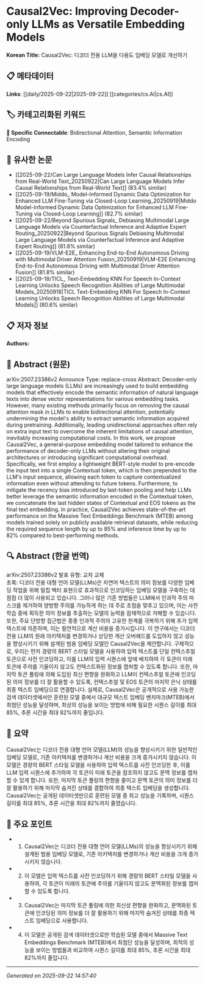 # Causal2Vec: Improving Decoder-only LLMs as Versatile Embedding Models

**Korean Title:** Causal2Vec: 디코더 전용 LLM을 다용도 임베딩 모델로 개선하기

## 📋 메타데이터

**Links**: [[daily/2025-09-22|2025-09-22]] [[categories/cs.AI|cs.AI]]

## 🏷️ 카테고리화된 키워드
**🔗 Specific Connectable**: Bidirectional Attention, Semantic Information Encoding

## 🔗 유사한 논문
- [[2025-09-22/Can Large Language Models Infer Causal Relationships from Real-World Text_20250922|Can Large Language Models Infer Causal Relationships from Real-World Text]] (83.4% similar)
- [[2025-09-19/Middo_ Model-Informed Dynamic Data Optimization for Enhanced LLM Fine-Tuning via Closed-Loop Learning_20250919|Middo Model-Informed Dynamic Data Optimization for Enhanced LLM Fine-Tuning via Closed-Loop Learning]] (82.7% similar)
- [[2025-09-22/Beyond Spurious Signals_ Debiasing Multimodal Large Language Models via Counterfactual Inference and Adaptive Expert Routing_20250922|Beyond Spurious Signals Debiasing Multimodal Large Language Models via Counterfactual Inference and Adaptive Expert Routing]] (81.8% similar)
- [[2025-09-19/VLM-E2E_ Enhancing End-to-End Autonomous Driving with Multimodal Driver Attention Fusion_20250919|VLM-E2E Enhancing End-to-End Autonomous Driving with Multimodal Driver Attention Fusion]] (81.8% similar)
- [[2025-09-18/TICL_ Text-Embedding KNN For Speech In-Context Learning Unlocks Speech Recognition Abilities of Large Multimodal Models_20250918|TICL Text-Embedding KNN For Speech In-Context Learning Unlocks Speech Recognition Abilities of Large Multimodal Models]] (80.6% similar)

## 📋 저자 정보

**Authors:** 

## 📄 Abstract (원문)

arXiv:2507.23386v2 Announce Type: replace-cross 
Abstract: Decoder-only large language models (LLMs) are increasingly used to build embedding models that effectively encode the semantic information of natural language texts into dense vector representations for various embedding tasks. However, many existing methods primarily focus on removing the causal attention mask in LLMs to enable bidirectional attention, potentially undermining the model's ability to extract semantic information acquired during pretraining. Additionally, leading unidirectional approaches often rely on extra input text to overcome the inherent limitations of causal attention, inevitably increasing computational costs. In this work, we propose Causal2Vec, a general-purpose embedding model tailored to enhance the performance of decoder-only LLMs without altering their original architectures or introducing significant computational overhead. Specifically, we first employ a lightweight BERT-style model to pre-encode the input text into a single Contextual token, which is then prepended to the LLM's input sequence, allowing each token to capture contextualized information even without attending to future tokens. Furthermore, to mitigate the recency bias introduced by last-token pooling and help LLMs better leverage the semantic information encoded in the Contextual token, we concatenate the last hidden states of Contextual and EOS tokens as the final text embedding. In practice, Causal2Vec achieves state-of-the-art performance on the Massive Text Embeddings Benchmark (MTEB) among models trained solely on publicly available retrieval datasets, while reducing the required sequence length by up to 85% and inference time by up to 82% compared to best-performing methods.

## 🔍 Abstract (한글 번역)

arXiv:2507.23386v2 발표 유형: 교차 교체  
초록: 디코더 전용 대형 언어 모델(LLMs)은 자연어 텍스트의 의미 정보를 다양한 임베딩 작업을 위해 밀집 벡터 표현으로 효과적으로 인코딩하는 임베딩 모델을 구축하는 데 점점 더 많이 사용되고 있습니다. 그러나 많은 기존 방법들은 LLM에서 인과적 주의 마스크를 제거하여 양방향 주의를 가능하게 하는 데 주로 초점을 맞추고 있으며, 이는 사전 학습 중에 획득한 의미 정보를 추출하는 모델의 능력을 잠재적으로 저해할 수 있습니다. 또한, 주요 단방향 접근법은 종종 인과적 주의의 고유한 한계를 극복하기 위해 추가 입력 텍스트에 의존하며, 이는 필연적으로 계산 비용을 증가시킵니다. 이 연구에서는 디코더 전용 LLM의 원래 아키텍처를 변경하거나 상당한 계산 오버헤드를 도입하지 않고 성능을 향상시키기 위해 설계된 범용 임베딩 모델인 Causal2Vec을 제안합니다. 구체적으로, 우리는 먼저 경량의 BERT 스타일 모델을 사용하여 입력 텍스트를 단일 컨텍스추얼 토큰으로 사전 인코딩하고, 이를 LLM의 입력 시퀀스에 앞에 배치하여 각 토큰이 미래 토큰에 주의를 기울이지 않고도 컨텍스트화된 정보를 캡처할 수 있도록 합니다. 또한, 마지막 토큰 풀링에 의해 도입된 최신 편향을 완화하고 LLM이 컨텍스추얼 토큰에 인코딩된 의미 정보를 더 잘 활용할 수 있도록, 컨텍스추얼 및 EOS 토큰의 마지막 은닉 상태를 최종 텍스트 임베딩으로 연결합니다. 실제로, Causal2Vec은 공개적으로 사용 가능한 검색 데이터셋에서만 훈련된 모델 중에서 대규모 텍스트 임베딩 벤치마크(MTEB)에서 최첨단 성능을 달성하며, 최상의 성능을 보이는 방법에 비해 필요한 시퀀스 길이를 최대 85%, 추론 시간을 최대 82%까지 줄입니다.

## 📝 요약

Causal2Vec는 디코더 전용 대형 언어 모델(LLM)의 성능을 향상시키기 위한 일반적인 임베딩 모델로, 기존 아키텍처를 변경하거나 계산 비용을 크게 증가시키지 않습니다. 이 모델은 경량의 BERT 스타일 모델을 사용하여 입력 텍스트를 사전 인코딩한 후, 이를 LLM 입력 시퀀스에 추가하여 각 토큰이 미래 토큰을 참조하지 않고도 문맥 정보를 캡처할 수 있게 합니다. 또한, 마지막 토큰 풀링의 편향을 줄이고 문맥 토큰의 의미 정보를 더 잘 활용하기 위해 마지막 숨겨진 상태를 결합하여 최종 텍스트 임베딩을 생성합니다. Causal2Vec는 공개된 데이터셋만으로 훈련된 모델 중 최고 성능을 기록하며, 시퀀스 길이를 최대 85%, 추론 시간을 최대 82%까지 줄였습니다.

## 🎯 주요 포인트

- 1. Causal2Vec는 디코더 전용 대형 언어 모델(LLMs)의 성능을 향상시키기 위해 설계된 범용 임베딩 모델로, 기존 아키텍처를 변경하거나 계산 비용을 크게 증가시키지 않습니다.

- 2. 이 모델은 입력 텍스트를 사전 인코딩하기 위해 경량의 BERT 스타일 모델을 사용하여, 각 토큰이 미래의 토큰에 주의를 기울이지 않고도 문맥화된 정보를 캡처할 수 있도록 합니다.

- 3. Causal2Vec는 마지막 토큰 풀링에 의한 최신성 편향을 완화하고, 문맥화된 토큰에 인코딩된 의미 정보를 더 잘 활용하기 위해 마지막 숨겨진 상태를 최종 텍스트 임베딩으로 사용합니다.

- 4. 이 모델은 공개된 검색 데이터셋으로만 학습된 모델 중에서 Massive Text Embeddings Benchmark (MTEB)에서 최첨단 성능을 달성하며, 최적의 성능을 보이는 방법들과 비교하여 시퀀스 길이를 최대 85%, 추론 시간을 최대 82%까지 줄입니다.

---

*Generated on 2025-09-22 14:57:40*